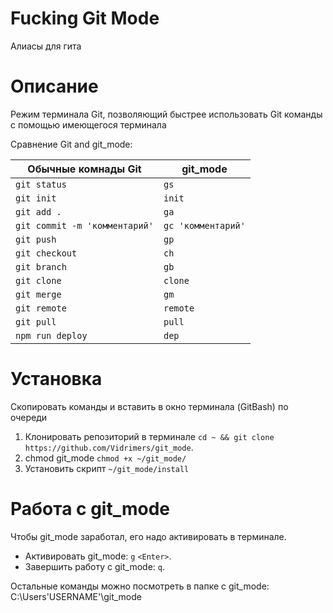 # Fucking Git Mode
Алиасы для гита

# Описание
Режим терминала Git, позволяющий быстрее использовать Git команды с помощью имеющегося терминала

Сравнение Git and git_mode:


| Обычные комнады Git           | git_mode             |
|-------------------------------|----------------------|
| `git status`                  | `gs`                 |
| `git init`                    | `init`               |
| `git add .`                   | `ga`                 |
| `git commit -m 'комментарий'` | `gc 'комментарий'`   |
| `git push`                    | `gp`                 |
| `git checkout`                | `ch`                 |
| `git branch`                  | `gb`                 |
| `git clone`                   | `clone`              |
| `git merge`                   | `gm`                 |
| `git remote`                  | `remote`             |
| `git pull`                    | `pull`               |
| `npm run deploy`              | `dep`                |

# Установка
Скопировать команды и вставить в окно терминала (GitBash) по очереди
 1. Клонировать репозиторий в терминале `cd ~ && git clone https://github.com/Vidrimers/git_mode`.
 1. chmod git_mode `chmod +x ~/git_mode/`
 1. Установить скрипт `~/git_mode/install`

# Работа с git_mode
Чтобы git_mode заработал, его надо активировать в терминале.
* Активировать git_mode: `g` `<Enter>`.
* Завершить работу с git_mode: `q`. 

Остальные команды можно посмотреть в папке с git_mode:
C:\Users\'USERNAME'\git_mode
